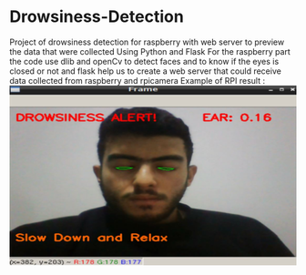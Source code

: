 # Drowsiness-Detection
Project of drowsiness detection for raspberry with web server to preview the data that were collected 
Using Python and Flask 
For the raspberry part the code use dlib and openCv to detect faces and to know if the eyes is closed or not and flask help us to create a web server that could receive data collected from raspberry and rpicamera 
Example of RPI result : 
![Drowsiness Detection](/RPIApplication.JPG)
